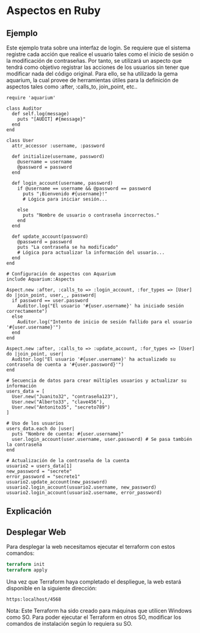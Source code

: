 # Aspectos en Ruby #
## Ejemplo ##
Este ejemplo trata sobre una interfaz de login. Se requiere que el sistema registre cada acción que realice el usuario tales como el inicio de sesión o la modificación de contraseñas. Por tanto, se utilizará un aspecto que tendrá como objetivo registrar las acciones de los usuarios sin tener que modificar nada del código original. Para ello, se ha utilizado la gema aquarium, la cual provee de herramientas útiles para la definición de aspectos tales como :after, :calls_to, join_point, etc.. 

```
require 'aquarium'

class Auditor
  def self.log(message)
    puts "[AUDIT] #{message}"
  end
end

class User
  attr_accessor :username, :password

  def initialize(username, password)
    @username = username
    @password = password
  end

  def login_account(username, password)
    if @username == username && @password == password
      puts "¡Bienvenido #{username}!"
      # Lógica para iniciar sesión...
      
    else
      puts "Nombre de usuario o contraseña incorrectos."
    end
  end

  def update_account(password)
    @password = password
    puts "La contraseña se ha modificado"
    # Lógica para actualizar la información del usuario...
  end
end

# Configuración de aspectos con Aquarium
include Aquarium::Aspects

Aspect.new :after, :calls_to => :login_account, :for_types => [User] do |join_point, user,_, password|
  if password == user.password
    Auditor.log("El usuario '#{user.username}' ha iniciado sesión correctamente")
  else
    Auditor.log("Intento de inicio de sesión fallido para el usuario '#{user.username}'")
  end
end

Aspect.new :after, :calls_to => :update_account, :for_types => [User] do |join_point, user|
  Auditor.log("El usuario '#{user.username}' ha actualizado su contraseña de cuenta a '#{user.password}'")
end

# Secuencia de datos para crear múltiples usuarios y actualizar su información
users_data = [
  User.new("Juanito32", "contraseña123"),
  User.new("Alberto33", "clave456"),
  User.new("Antonito35", "secreto789")
]

# Uso de los usuarios
users_data.each do |user|
  puts "Nombre de cuenta: #{user.username}"
  user.login_account(user.username, user.password) # Se pasa también la contraseña
end

# Actualización de la contraseña de la cuenta
usuario2 = users_data[1]
new_password = "secrete"
error_password = "secrete1"
usuario2.update_account(new_password)
usuario2.login_account(usuario2.username, new_password)
usuario2.login_account(usuario2.username, error_password)
```

## Explicación ##


## Desplegar Web ##

Para desplegar la web necesitamos ejecutar el terraform con estos comandos:

```terraform
terraform init
terraform apply
```
Una vez que Terraform haya completado el despliegue, la web estará disponible en la siguiente dirección: 

`https:localhost/4568`

Nota: Este Terraform ha sido creado para máquinas que utilicen Windows como SO. Para poder ejecutar el Terraform en otros SO, modificar los comandos de instalación según lo requiera su SO.